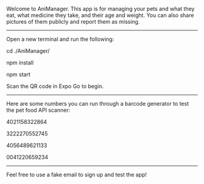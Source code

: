 Welcome to AniManager. This app is for managing your pets and what they eat, what medicine they take, and their age and weight. You can also share pictures of them publicly and report them as missing.

---

Open a new terminal and run the following:

cd ./AniManager/

npm install

npm start

Scan the QR code in Expo Go to begin.

---

Here are some numbers you can run through a barcode generator to test the pet food API scanner:

4021158322864

3222270552745

4056489621133

0041220659234

---

Feel free to use a fake email to sign up and test the app!
